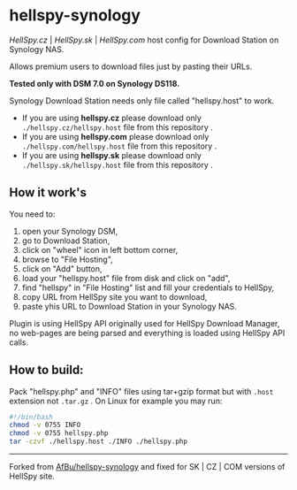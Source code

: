 hellspy-synology
================

*HellSpy.cz* | *HellSpy.sk* | *HellSpy.com* host config for Download Station on Synology NAS.

Allows premium users to download files just by pasting their URLs.

**Tested only with DSM 7.0 on Synology DS118.**

Synology Download Station needs only file called "hellspy.host" to work.
* If you are using **hellspy.cz**  please download only `./hellspy.cz/hellspy.host` file from this repository .
* If you are using **hellspy.com** please download only `./hellspy.com/hellspy.host` file from this repository .
* If you are using **hellspy.sk**  please download only `./hellspy.sk/hellspy.host` file from this repository .

How it work's
-------------

You need to:
1. open your Synology DSM,
2. go to Download Station,
3. click on "wheel" icon in left bottom corner,
4. browse to "File Hosting",
5. click on "Add" button,
6. load your "hellspy.host" file from disk and click on "add",
7. find "hellspy" in "File Hosting" list and fill your credentials to HellSpy,
8. copy URL from HellSpy site you want to download,
9. paste yhis URL to Download Station in your Synology NAS.

Plugin is using HellSpy API originally used for HellSpy Download Manager, no web-pages are being parsed and everything is loaded using HellSpy API calls.

How to build:
-------------

Pack "hellspy.php" and "INFO" files using tar+gzip format but with `.host` extension not `.tar.gz` . On Linux for example you may run:
```bash
#!/bin/bash
chmod -v 0755 INFO
chmod -v 0755 hellspy.php
tar -czvf ./hellspy.host ./INFO ./hellspy.php
```

-------------------------------------------------------------------------------

Forked from [AfBu/hellspy-synology](https://github.com/AfBu/hellspy-synology) and fixed for SK | CZ | COM versions of HellSpy site.
